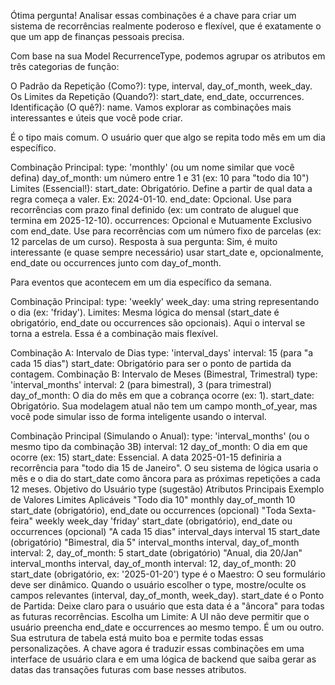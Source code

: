 Ótima pergunta! Analisar essas combinações é a chave para criar um sistema de recorrências realmente poderoso e flexível, que é exatamente o que um app de finanças pessoais precisa.

Com base na sua Model RecurrenceType, podemos agrupar os atributos em três categorias de função:

O Padrão da Repetição (Como?): type, interval, day_of_month, week_day.
Os Limites da Repetição (Quando?): start_date, end_date, occurrences.
Identificação (O quê?): name.
Vamos explorar as combinações mais interessantes e úteis que você pode criar.

É o tipo mais comum. O usuário quer que algo se repita todo mês em um dia específico.

Combinação Principal:
type: 'monthly' (ou um nome similar que você defina)
day_of_month: um número entre 1 e 31 (ex: 10 para "todo dia 10")
Limites (Essencial!):
start_date: Obrigatório. Define a partir de qual data a regra começa a valer. Ex: 2024-01-10.
end_date: Opcional. Use para recorrências com prazo final definido (ex: um contrato de aluguel que termina em 2025-12-10).
occurrences: Opcional e Mutuamente Exclusivo com end_date. Use para recorrências com um número fixo de parcelas (ex: 12 parcelas de um curso).
Resposta à sua pergunta: Sim, é muito interessante (e quase sempre necessário) usar start_date e, opcionalmente, end_date ou occurrences junto com day_of_month.

Para eventos que acontecem em um dia específico da semana.

Combinação Principal:
type: 'weekly'
week_day: uma string representando o dia (ex: 'friday').
Limites: Mesma lógica do mensal (start_date é obrigatório, end_date ou occurrences são opcionais).
Aqui o interval se torna a estrela. Essa é a combinação mais flexível.

Combinação A: Intervalo de Dias
type: 'interval_days'
interval: 15 (para "a cada 15 dias")
start_date: Obrigatório para ser o ponto de partida da contagem.
Combinação B: Intervalo de Meses (Bimestral, Trimestral)
type: 'interval_months'
interval: 2 (para bimestral), 3 (para trimestral)
day_of_month: O dia do mês em que a cobrança ocorre (ex: 1).
start_date: Obrigatório.
Sua modelagem atual não tem um campo month_of_year, mas você pode simular isso de forma inteligente usando o interval.

Combinação Principal (Simulando o Anual):
type: 'interval_months' (ou o mesmo tipo da combinação 3B)
interval: 12
day_of_month: O dia em que ocorre (ex: 15)
start_date: Essencial. A data 2025-01-15 definiria a recorrência para "todo dia 15 de Janeiro". O seu sistema de lógica usaria o mês e o dia do start_date como âncora para as próximas repetições a cada 12 meses.
Objetivo do Usuário	type (sugestão)	Atributos Principais	Exemplo de Valores	Limites Aplicáveis
"Todo dia 10"	monthly	day_of_month	10	start_date (obrigatório), end_date ou occurrences (opcional)
"Toda Sexta-feira"	weekly	week_day	'friday'	start_date (obrigatório), end_date ou occurrences (opcional)
"A cada 15 dias"	interval_days	interval	15	start_date (obrigatório)
"Bimestral, dia 5"	interval_months	interval, day_of_month	interval: 2, day_of_month: 5	start_date (obrigatório)
"Anual, dia 20/Jan"	interval_months	interval, day_of_month	interval: 12, day_of_month: 20	start_date (obrigatório, ex: '2025-01-20')
type é o Maestro: O seu formulário deve ser dinâmico. Quando o usuário escolher o type, mostre/oculte os campos relevantes (interval, day_of_month, week_day).
start_date é o Ponto de Partida: Deixe claro para o usuário que esta data é a "âncora" para todas as futuras recorrências.
Escolha um Limite: A UI não deve permitir que o usuário preencha end_date e occurrences ao mesmo tempo. É um ou outro.
Sua estrutura de tabela está muito boa e permite todas essas personalizações. A chave agora é traduzir essas combinações em uma interface de usuário clara e em uma lógica de backend que saiba gerar as datas das transações futuras com base nesses atributos.